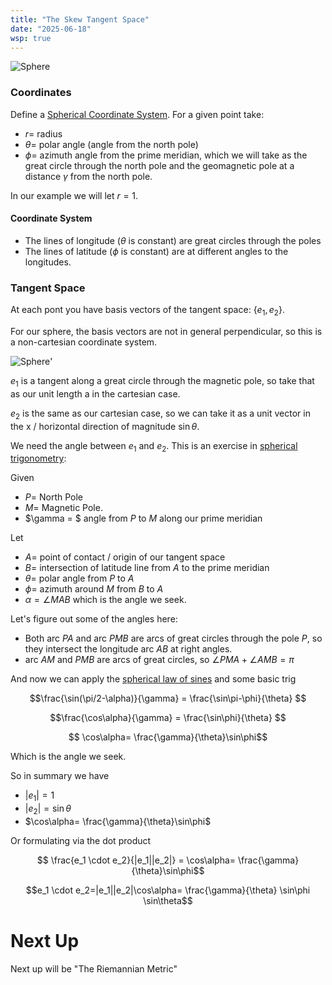 ```yaml
---
title: "The Skew Tangent Space"
date: "2025-06-18"
wsp: true
--- 
```




![Sphere](https://antoninus.org/svg-gen/images/sphereskew.svg)

<!-- more -->

### Coordinates

Define a [Spherical Coordinate System](https://en.wikipedia.org/wiki/Spherical_coordinate_system). For a given point take:
* $r =$ radius
* $\theta =$ polar angle (angle from the north pole)
* $\phi =$ azimuth angle from the prime meridian, which we will take as the great circle through the north pole and the geomagnetic pole at a distance $\gamma$ from the north pole.

In our example we will let $r=1$.

#### Coordinate System

* The lines of longitude ($\theta$ is constant) are great circles through the poles
* The lines of latitude ($\phi$ is constant) are at different angles to the longitudes. 


### Tangent Space

At each pont you have basis vectors of the tangent space: $\{e_1,e_2\}$.

For our sphere, the basis vectors are not in general perpendicular, so this is a non-cartesian coordinate system.

![Sphere](https://antoninus.org/svg-gen/images/sphereskew-tangent.svg)'

$e_1$ is a tangent along a great circle through the magnetic pole, so take that as our unit length a in the cartesian case.

$e_2$ is the same as our cartesian case, so we can take it as a unit vector in the x / horizontal direction of magnitude $\sin\theta$. 

We need the angle between $e_1$ and $e_2$. This is an exercise in [spherical trigonometry](https://en.wikipedia.org/wiki/Spherical_trigonometry):

<div class="sketch_canvas"  data-url="/wsp/SkewTriangle.json"></div>

Given

* $P =$ North Pole
* $M =$ Magnetic Pole.
* $\gamma = $ angle from $P$ to $M$ along our prime meridian 

Let

* $A=$ point of contact / origin of our tangent space
* $B=$ intersection of latitude line from $A$ to the prime meridian
* $\theta=$ polar angle from $P$ to $A$
* $\phi=$ azimuth around $M$ from $B$ to $A$
* $\alpha = \angle MAB$ which is the angle we seek.

Let's figure out some of the angles here:

* Both arc $PA$ and arc $PMB$ are arcs of great circles through the pole $P$, so they intersect the longitude arc $AB$ at right angles.
* arc $AM$ and $PMB$ are arcs of great circles, so $\angle PMA + \angle AMB = \pi$


And now we can apply the [spherical law of sines](https://en.wikipedia.org/wiki/Law_of_sines#Spherical_law_of_sines) and some basic trig

$$\frac{\sin(\pi/2-\alpha)}{\gamma} = 
\frac{\sin\pi-\phi}{\theta}
$$

$$\frac{\cos\alpha}{\gamma} = 
\frac{\sin\phi}{\theta}
$$

$$ \cos\alpha= \frac{\gamma}{\theta}\sin\phi$$

Which is the angle we seek.

So in summary we have

* $|e_1|=1$
* $|e_2|=\sin\theta$
* $\cos\alpha= \frac{\gamma}{\theta}\sin\phi$

Or formulating via the dot product

$$ \frac{e_1 \cdot e_2}{|e_1||e_2|} = \cos\alpha= \frac{\gamma}{\theta}\sin\phi$$

$$e_1 \cdot e_2=|e_1||e_2|\cos\alpha= \frac{\gamma}{\theta} \sin\phi \sin\theta$$


# Next Up

Next up will be "The Riemannian Metric"

